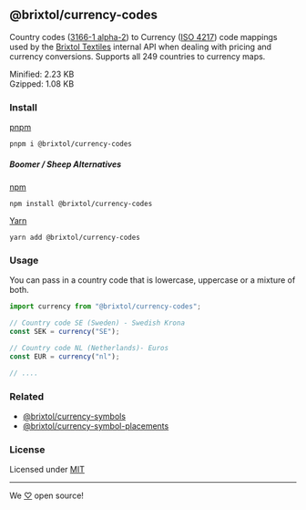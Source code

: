 ## @brixtol/currency-codes

Country codes ([3166-1 alpha-2](https://en.wikipedia.org/wiki/ISO_3166-1_alpha-2#Officially_assigned_code_elements)) to Currency ([ISO 4217](https://en.wikipedia.org/wiki/ISO_4217#Active_codes)) code mappings used by the [Brixtol Textiles](https://www.brixtoltextiles.com) internal API when dealing with pricing and currency conversions. Supports all 249 countries to currency maps.

Minified: 2.23 KB <br>
Gzipped: 1.08 KB

### Install

[pnpm](https://pnpm.js.org/en/cli/install)

```cli
pnpm i @brixtol/currency-codes
```

##### Boomer / Sheep Alternatives

[npm](https://www.npmjs.com/)

```cli
npm install @brixtol/currency-codes
```

[Yarn](https://yarnpkg.com/)

```cli
yarn add @brixtol/currency-codes
```

### Usage

You can pass in a country code that is lowercase, uppercase or a mixture of both.

```javascript
import currency from "@brixtol/currency-codes";

// Country code SE (Sweden) - Swedish Krona
const SEK = currency("SE");

// Country code NL (Netherlands)- Euros
const EUR = currency("nl");

// ....
```

### Related

- [@brixtol/currency-symbols](https://github.com/brixtol/currency-symbols)
- [@brixtol/currency-symbol-placements](https://github.com/brixtol/currency-symbol-placements)

### License

Licensed under [MIT](#LICENCE)

---

We [♡](https://www.brixtoltextiles.com/discount/4D3V3L0P3RS]) open source!
